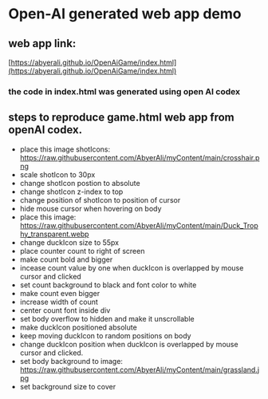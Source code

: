 # Open-AI generated web app demo

## web app link:
[https://abyerali.github.io/OpenAiGame/index.html](https://abyerali.github.io/OpenAiGame/index.html)

### the code in index.html was generated using open AI codex 

## steps to reproduce game.html web app from openAI codex.
- place this image shotIcons: https://raw.githubusercontent.com/AbyerAli/myContent/main/crosshair.png
- scale shotIcon to 30px
- change shotIcon postion to absolute
- change shotIcon z-index to top
- change position of shotIcon to position of cursor
- hide mouse cursor when hovering on body 
- place this image: https://raw.githubusercontent.com/AbyerAli/myContent/main/Duck_Trophy_transparent.webp
- change duckIcon size to 55px
- place counter count to right of screen
- make count bold and bigger
- incease count value by one when duckIcon is overlapped by mouse cursor and clicked
- set count background to black and font color to white
- make count even bigger
- increase width of count
- center count font inside div
- set body overflow to hidden and make it unscrollable
- make duckIcon positioned absolute
- keep moving duckIcon to random positions on body
- change duckIcon position when duckIcon is overlapped by mouse cursor and clicked.
- set body background to image: https://raw.githubusercontent.com/AbyerAli/myContent/main/grassland.jpg
- set background size to cover
